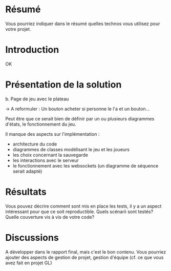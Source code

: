# Résumé

Vous pourriez indiquer dans le résumé quelles technos vous utilisez pour votre projet.

# Introduction 

OK

# Présentation de la solution

b. Page de jeu avec le plateau

-> A reformuler : Un bouton acheter si personne le l'a et un bouton...

Peut être que ce serait bien de définir par un ou plusieurs diagrammes d'états, le fonctionnement du jeu.

Il manque des aspects sur l'implémentation : 
- architecture du code
- diagrammes de classes modélisant le jeu et les joueurs
- les choix concernant la sauvegarde
- les interactions avec le serveur 
- le fonctionnement avec les websockets (un diagramme de séquence serait adapté)

# Résultats

Vous pouvez décrire comment sont mis en place les tests, il y a un aspect intéressant pour que ce soit reproductible. Quels scénarii sont testés? Quelle couverture vis à vis de votre code?

# Discussions

A développer dans le rapport final, mais c'est le bon contenu. Vous pourriez ajouter des aspects de gestion de projet, gestion d'équipe (cf. ce que vous avez fait en projet GL)
